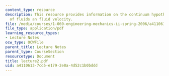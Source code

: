 ```yaml
---
content_type: resource
description: This resource provides information on the continuum hypothesis, compressibility
  of fluids an fluid velocity.
file: /media/courses/1-060-engineering-mechanics-ii-spring-2006/a41106137cd5e1792e8a4d52c1b0bddd_lecture2.pdf
file_type: application/pdf
learning_resource_types:
- Lecture Notes
ocw_type: OCWFile
parent_title: Lecture Notes
parent_type: CourseSection
resourcetype: Document
title: lecture2.pdf
uid: a4110613-7cd5-e179-2e8a-4d52c1b0bddd
---
```

